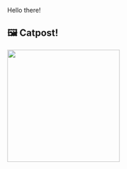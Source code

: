 Hello there!



## 🖼️ Catpost!

<sub>
    <img src="https://cdn2.thecatapi.com/images/jfuFhiqKA.jpg" height="256">
</sub>


